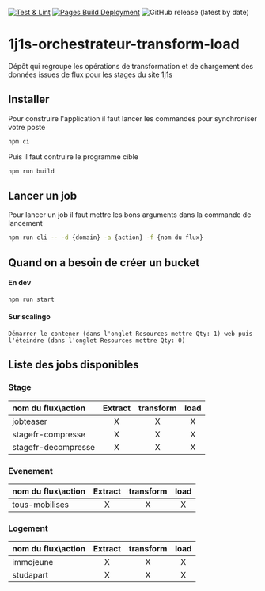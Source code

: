 [![Test & Lint](https://github.com/DNUM-SocialGouv/1j1s-etl/actions/workflows/test-lint-ci.yml/badge.svg)](https://github.com/DNUM-SocialGouv/1j1s-etl/actions/workflows/test-lint-ci.yml)
[![Pages Build Deployment](https://github.com/DNUM-SocialGouv/1j1s-etl/actions/workflows/pages/pages-build-deployment/badge.svg)](https://github.com/DNUM-SocialGouv/1j1s-etl/actions/workflows/pages/pages-build-deployment)
![GitHub release (latest by date)](https://img.shields.io/github/v/release/DNUM-socialGouv/1j1s-etl)

# 1j1s-orchestrateur-transform-load

Dépôt qui regroupe les opérations de transformation et de chargement des données issues de flux pour les stages du site 1j1s

## Installer

Pour construire l'application il faut lancer les commandes pour synchroniser votre poste

```bash
npm ci
```

Puis il faut contruire le programme cible

```bash
npm run build
```

## Lancer un job

Pour lancer un job il faut mettre les bons arguments dans la commande de lancement

```bash
npm run cli -- -d {domain} -a {action} -f {nom du flux}
```

## Quand on a besoin de créer un bucket
#### En dev
```
npm run start
```
#### Sur scalingo
```
Démarrer le contener (dans l'onglet Resources mettre Qty: 1) web puis l'éteindre (dans l'onglet Resources mettre Qty: 0)
```

## Liste des jobs disponibles

### Stage

| nom du flux\action | Extract | transform | load  |
| :----------------- | :----:  | :-------: |:-----:|
| jobteaser          |    X    |     X     |   X   |
| stagefr-compresse  |    X    |     X     |   X   |
| stagefr-decompresse|    X    |     X     |   X   |

### Evenement

| nom du flux\action | Extract | transform | load  |
| :----------------- | :----:  | :-------: |:-----:|
| tous-mobilises     |    X    |     X     |   X   |

### Logement

| nom du flux\action | Extract | transform | load  |
|:-------------------|:-------:|:---------:|:-----:|
| immojeune          |   X     |    X      |   X   |
| studapart          |   X     |    X      |   X   |
